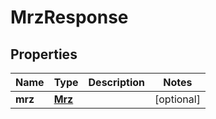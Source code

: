 
# MrzResponse

## Properties
Name | Type | Description | Notes
------------ | ------------- | ------------- | -------------
**mrz** | [**Mrz**](Mrz.md) |  |  [optional]



